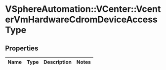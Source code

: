 # VSphereAutomation::VCenter::VcenterVmHardwareCdromDeviceAccessType

## Properties
Name | Type | Description | Notes
------------ | ------------- | ------------- | -------------


